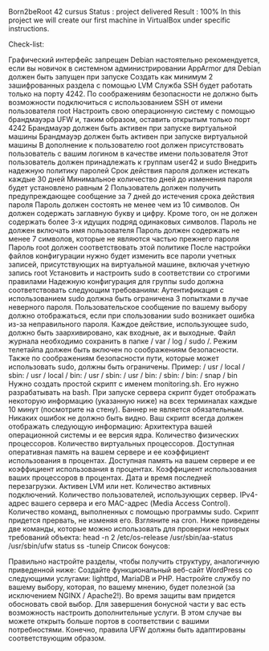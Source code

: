 Born2beRoot 42 cursus
Status : project delivered
Result : 100%
In this project we will create our first machine in VirtualBox under specific instructions.

Check-list:

 Графический интерфейс запрещен
 Debian настоятельно рекомендуется, если вы новичок в системном администрировании
 AppArmor для Debian должен быть запущен при запуске
 Создать как минимум 2 зашифрованных раздела с помощью LVM
 Служба SSH будет работать только на порту 4242. По соображениям безопасности не должно быть возможности подключиться с использованием SSH от имени пользователя root
 Настроить свою операционную систему с помощью брандмауэра UFW и, таким образом, оставить открытым только порт 4242
 Брандмауэр должен быть активен при запуске виртуальной машины
 Брандмауэр должен быть активен при запуске виртуальной машины
 В дополнение к пользователю root должен присутствовать пользователь с вашим логином в качестве имени пользователя
 Этот пользователь должен принадлежать к группам user42 и sudo
 Внедрить надежную политику паролей
 Срок действия пароля должен истекать каждые 30 дней
 Минимальное количество дней до изменения пароля будет установлено равным 2
 Пользователь должен получить предупреждающее сообщение за 7 дней до истечения срока действия пароля
 Пароль должен состоять не менее чем из 10 символов. Он должен содержать заглавную букву и цифру. Кроме того, он не должен содержать более 3-х идущих подряд одинаковых символов.
 Пароль не должен включать имя пользователя
 Пароль должен содержать не менее 7 символов, которые не являются частью прежнего пароля
 Пароль root должен соответствовать этой политике
 После настройки файлов конфигурации нужно будет изменить все пароли учетных записей, присутствующих на виртуальной машине, включая учетную запись root
 Установить и настроить sudo в соответствии со строгими правилами
 Надежную конфигурация для группы sudo должна соответствовать следующим требованиям:
 Аутентификация с использованием sudo должна быть ограничена 3 попытками в лучае неверного пароля.
 Пользовательское сообщение по вашему выбору должно отображаться, если при спользовании sudo возникает ошибка из-за неправильного пароля.
 Каждое действие, использующее sudo, должно быть заархивировано, как входные, ак и выходные. Файл журнала необходимо сохранить в папке / var / log / sudo /.
 Режим телетайпа должен быть включен по соображениям безопасности.
 Также по соображениям безопасности пути, которые может использовать sudo, должны быть ограничены. Пример: / usr / local / sbin: / usr / local / bin: / usr / sbin: / usr / bin: / sbin: / bin: / snap / bin
 Нужно создать простой скрипт с именем monitoring.sh. Его нужно разрабатывать на bash. При запуске сервера скрипт будет отображать некоторую информацию (указанную ниже) на всех терминалах каждые 10 минут (посмотрите на стену). Баннер не является обязательным. Никаких ошибок не должно быть видно. Ваш скрипт всегда должен отображать следующую информацию:
 Архитектура вашей операционной системы и ее версия ядра.
 Количество физических процессоров.
 Количество виртуальных процессоров.
 Доступная оперативная память на вашем сервере и ее коэффициент использования в процентах.
 Доступная память на вашем сервере и ее коэффициент использования в процентах.
 Коэффициент использования ваших процессоров в процентах.
 Дата и время последней перезагрузки.
 Активен LVM или нет.
 Количество активных подключений.
 Количество пользователей, использующих сервер.
 IPv4-адрес вашего сервера и его MAC-адрес (Media Access Control).
 Количество команд, выполненных с помощью программы sudo.
 Скрипт придется прервать, не изменяя его. Взгляните на cron.
 Ниже приведены две команды, которые можно использовать для проверки некоторых требований объекта:
 head -n 2 /etc/os-release
 /usr/sbin/aa-status
 /usr/sbin/ufw status
 ss -tuneip
Список бонусов:

 Правильно настройте разделы, чтобы получить структуру, аналогичную приведенной ниже:
 Создайте функциональный веб-сайт WordPress со следующими услугами: lighttpd, MariaDB и PHP.
 Настройте службу по вашему выбору, которая, по вашему мнению, будет полезной (за исключением NGINX / Apache2!). Во время защиты вам придется обосновать свой выбор.
Для завершения бонусной части у вас есть возможность настроить дополнительные услуги. В этом случае вы можете открыть больше портов в соответствии с вашими потребностями. Конечно, правила UFW должны быть адаптированы соответствующим образом.
